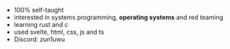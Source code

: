 - 100% self-taught
- interested in systems programming, <strong>operating systems</strong> and red teaming
- learning rust and c
- used svelte, html, css, js and ts
- Discord: zun1uwu
